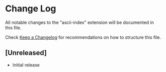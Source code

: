 # Change Log

All notable changes to the "ascii-index" extension will be documented in this file.

Check [Keep a Changelog](http://keepachangelog.com/) for recommendations on how to structure this file.

## [Unreleased]

- Initial release